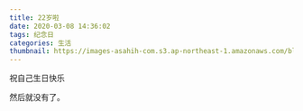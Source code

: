 ```yaml
---
title: 22岁啦
date: 2020-03-08 14:36:02
tags: 纪念日
categories: 生活
thumbnail: https://images-asahih-com.s3.ap-northeast-1.amazonaws.com/blog/2020/04/06/Konachan.com%20-%20287706%20blue_eyes%20brown_hair%20close%20food%20monsieur%20original%20popsicle%20school_uniform%20short_hair.jpg
---
```


祝自己生日快乐
<!--more-->

然后就没有了。